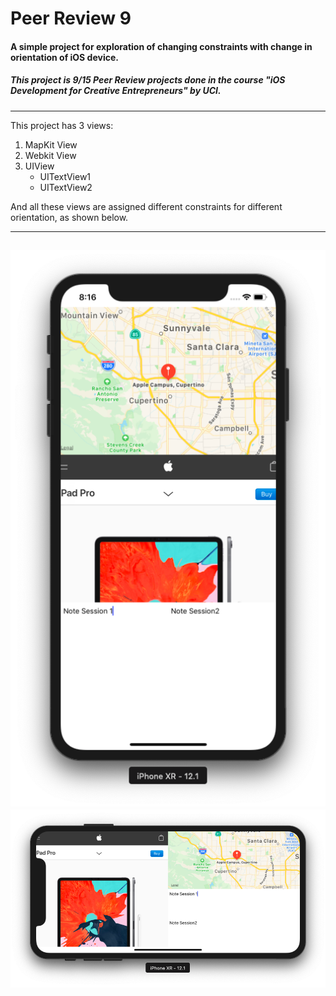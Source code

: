 # Peer Review 9
#### A simple project for exploration of changing constraints with change in orientation of iOS device.
##### This project is 9/15 Peer Review projects done in the course \"iOS Development for Creative Entrepreneurs\" by UCI.
---
This project has 3 views:

1. MapKit View
2. Webkit View
3. UIView
	* UITextView1
	* UITextView2

And all these views are assigned different constraints for different orientation, as shown below.

___

![PeerReview9.1](https://github.com/Ananta11/PeerReview9/raw/master/Common/ScreenShot1.png)
![PeerReview9.2](https://github.com/Ananta11/PeerReview9/raw/master/Common/ScreenShot2.png)
---
